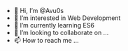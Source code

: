 - 👋 Hi, I’m @Avu0s
- 👀 I’m interested in Web Development 
- 🌱 I’m currently learning ES6
- 💞️ I’m looking to collaborate on ...
- 📫 How to reach me ...

<!---
Avu0s/Avu0s is a ✨ special ✨ repository because its `README.md` (this file) appears on your GitHub profile.
You can click the Preview link to take a look at your changes.
--->
